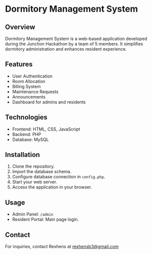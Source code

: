 # Dormitory Management System

## Overview

Dormitory Management System is a web-based application developed during the Junction Hackathon by a team of 5 members. It simplifies dormitory administration and enhances resident experience.

## Features

- User Authentication
- Room Allocation
- Billing System
- Maintenance Requests
- Announcements
- Dashboard for admins and residents

## Technologies

- Frontend: HTML, CSS, JavaScript
- Backend: PHP
- Database: MySQL

## Installation

1. Clone the repository.
2. Import the database schema.
3. Configure database connection in `config.php`.
4. Start your web server.
5. Access the application in your browser.

## Usage

- Admin Panel: `/admin`
- Resident Portal: Main page login.

## Contact

For inquiries, contact Rexhens at rexhensb3@gmail.com
